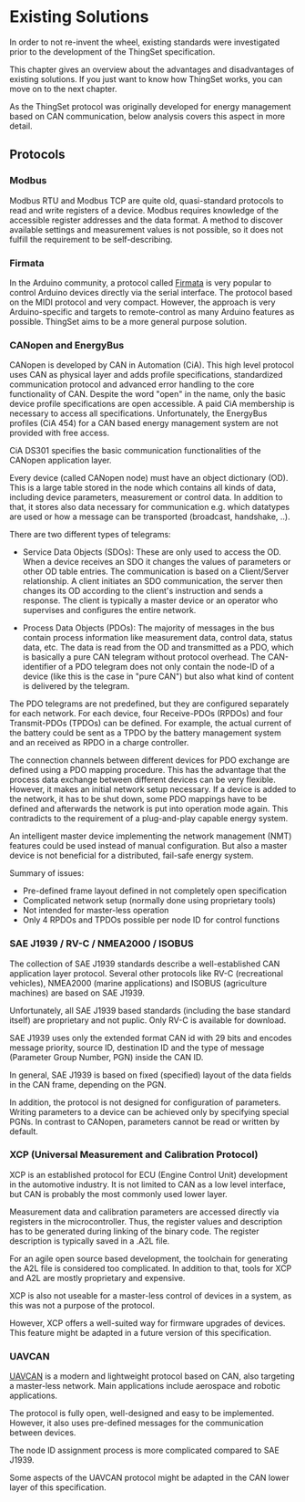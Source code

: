 # Existing Solutions

In order to not re-invent the wheel, existing standards were investigated prior to the development of the ThingSet specification.

This chapter gives an overview about the advantages and disadvantages of existing solutions. If you just want to know how ThingSet works, you can move on to the next chapter.

As the ThingSet protocol was originally developed for energy management based on CAN communication, below analysis covers this aspect in more detail.

## Protocols

### Modbus

Modbus RTU and Modbus TCP are quite old, quasi-standard protocols to read and write registers of a device. Modbus requires knowledge of the accessible register addresses and the data format. A method to discover available settings and measurement values is not possible, so it does not fulfill the requirement to be self-describing.

### Firmata

In the Arduino community, a protocol called [Firmata](http://firmata.org/wiki/Main_Page) is very popular to control Arduino devices directly via the serial interface. The protocol based on the MIDI protocol and very compact. However, the approach is very Arduino-specific and targets to remote-control as many Arduino features as possible. ThingSet aims to be a more general purpose solution.

### CANopen and EnergyBus

CANopen is developed by CAN in Automation (CiA). This high level protocol uses CAN as physical layer and adds profile specifications, standardized communication protocol and advanced error handling to the core functionality of CAN. Despite the word "open" in the name, only the basic device profile specifications are open accessible. A paid CiA membership is necessary to access all specifications. Unfortunately, the EnergyBus profiles (CiA 454) for a CAN based energy management system are not provided with free access.

CiA DS301 specifies the basic communication functionalities of the CANopen application layer.

Every device (called CANopen node) must have an object dictionary (OD). This is a large table stored in the node which contains all kinds of data, including device parameters, measurement or control data. In addition to that, it stores also data necessary for communication e.g. which datatypes are used or how a message can be transported (broadcast, handshake, ..).

There are two different types of telegrams:

- Service Data Objects (SDOs): These are only used to access the OD. When a device receives an SDO it changes the values of parameters or other OD table entries. The communication is based on a Client/Server relationship. A client initiates an SDO communication, the server then changes its OD according to the client's instruction and sends a response. The client is typically a master device or an operator who supervises and configures the entire network.

- Process Data Objects (PDOs): The majority of messages in the bus contain process information like measurement data, control data, status data, etc. The data is read from the OD and transmitted as a PDO, which is basically a pure CAN telegram without protocol overhead. The CAN-identifier of a PDO telegram does not only contain the node-ID of a device (like this is the case in "pure CAN") but also what kind of content is delivered by the telegram.

The PDO telegrams are not predefined, but they are configured separately for each network. For each device, four Receive-PDOs (RPDOs) and four Transmit-PDOs (TPDOs) can be defined. For example, the actual current of the battery could be sent as a TPDO by the battery management system and an received as RPDO in a charge controller.

The connection channels between different devices for PDO exchange are defined using a PDO mapping procedure. This has the advantage that the process data exchange between different devices can be very flexible. However, it makes an initial network setup necessary. If a device is added to the network, it has to be shut down, some PDO mappings have to be defined and afterwards the network is put into operation mode again. This contradicts to the requirement of a plug-and-play capable energy system.

An intelligent master device implementing the network management (NMT) features could be used instead of manual configuration. But also a master device is not beneficial for a distributed, fail-safe energy system.

Summary of issues:

- Pre-defined frame layout defined in not completely open specification
- Complicated network setup (normally done using proprietary tools)
- Not intended for master-less operation
- Only 4 RPDOs and TPDOs possible per node ID for control functions

### SAE J1939 / RV-C / NMEA2000 / ISOBUS

The collection of SAE J1939 standards describe a well-established CAN application layer protocol. Several other protocols like RV-C (recreational vehicles), NMEA2000 (marine applications) and ISOBUS (agriculture machines) are based on SAE J1939.

Unfortunately, all SAE J1939 based standards (including the base standard itself) are proprietary and not puplic. Only RV-C is available for download.

SAE J1939 uses only the extended format CAN id with 29 bits and encodes message priority, source ID, destination ID and the type of message (Parameter Group Number, PGN) inside the CAN ID.

In general, SAE J1939 is based on fixed (specified) layout of the data fields in the CAN frame, depending on the PGN.

In addition, the protocol is not designed for configuration of parameters. Writing parameters to a device can be achieved only by specifying special PGNs. In contrast to CANopen, parameters cannot be read or written by default.

### XCP (Universal Measurement and Calibration Protocol)

XCP is an established protocol for ECU (Engine Control Unit) development in the automotive industry. It is not limited to CAN as a low level interface, but CAN is probably the most commonly used lower layer.

Measurement data and calibration parameters are accessed directly via registers in the microcontroller. Thus, the register values and description has to be generated during linking of the binary code. The register description is typically saved in a .A2L file.

For an agile open source based development, the toolchain for generating the A2L file is considered too complicated. In addition to that, tools for XCP and A2L are mostly proprietary and expensive.

XCP is also not useable for a master-less control of devices in a system, as this was not a purpose of the protocol.

However, XCP offers a well-suited way for firmware upgrades of devices. This feature might be adapted in a future version of this specification.

### UAVCAN

[UAVCAN](http://uavcan.org/) is a modern and lightweight protocol based on CAN, also targeting a master-less network. Main applications include aerospace and robotic applications.

The protocol is fully open, well-designed and easy to be implemented. However, it also uses pre-defined messages for the communication between devices.

The node ID assignment process is more complicated compared to SAE J1939.

Some aspects of the UAVCAN protocol might be adapted in the CAN lower layer of this specification.

<!--

## Serialization Formats

Flexible data representation needs serialization.

### Protocol Buffers

This serialization format uses pre-defined schemas for the message layout. It would not be possible to read or write previously unknown data objects or read data objects you did not define a data type for.

Example:

	!read ["var1", "var2"]
	:0 Success. [1.5, true]

Equivalent in protobuf:

	!read message1

where .proto file defines content of message1 contains one float and one boolean.

Now, if you decide you want to add an additional variable, current thingset concept is like this:

	!read ["var1", "var2", "var3"]

For protobouf you need to define a new message of type message2, which is hard-coded in the device.

Protobuf does not allow to use string identifiers instead of the numbers.

-->